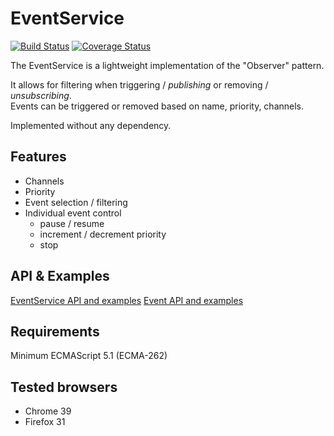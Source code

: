 EventService
============

[![Build Status](https://travis-ci.org/chi-mai2b/EventService.svg?branch=master)](https://travis-ci.org/chi-mai2b/EventService)
[![Coverage Status](https://coveralls.io/repos/chi-mai2b/EventService/badge.png)](https://coveralls.io/r/chi-mai2b/EventService)

The EventService is a lightweight implementation of the "Observer" pattern. 

It allows for filtering when triggering / *publishing* or removing / *unsubscribing*.  
Events can be triggered or removed based on name, priority, channels.

Implemented without any dependency.

## Features

* Channels
* Priority
* Event selection / filtering
* Individual event control
    * pause / resume
    * increment / decrement priority 
    * stop

## API & Examples

[EventService API and examples](./api/EventService.md)
[Event API and examples](./api/Event.md)

## Requirements

Minimum ECMAScript 5.1 (ECMA-262)  

## Tested browsers

* Chrome 39
* Firefox 31